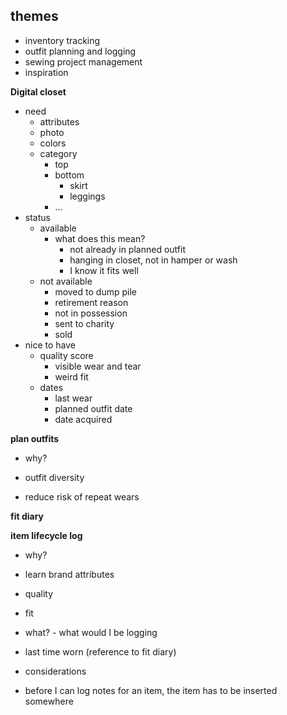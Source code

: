 ## themes
- inventory tracking 
- outfit planning and logging 
- sewing project management 
- inspiration

**Digital closet** 
-   need 
	-   attributes
	-   photo
	-   colors 
	-   category 
		-   top
		-   bottom
			-   skirt
			-   leggings 
		-   …
-   status
	-   available
		-   what does this mean?
			-   not already in planned outfit 
			-   hanging in closet, not in hamper or wash 
			-   I know it fits well 
	-   not available
		-   moved to dump pile  
		-   retirement reason
		-   not in possession 
		-   sent to charity
		-   sold 
-   nice to have
	-   quality score
		-   visible wear and tear 
		-   weird fit 
	-   dates
		-   last wear 
		-   planned outfit date 
		-   date acquired 

**plan outfits** 

-   why?

-   outfit diversity 
-   reduce risk of repeat wears 

**fit diary** 

**item lifecycle log** 

-   why?

-   learn brand attributes 

-   quality 
-   fit

-   what? - what would I be logging

-   last time worn (reference to fit diary)

-   considerations

-   before I can log notes for an item, the item has to be inserted somewhere